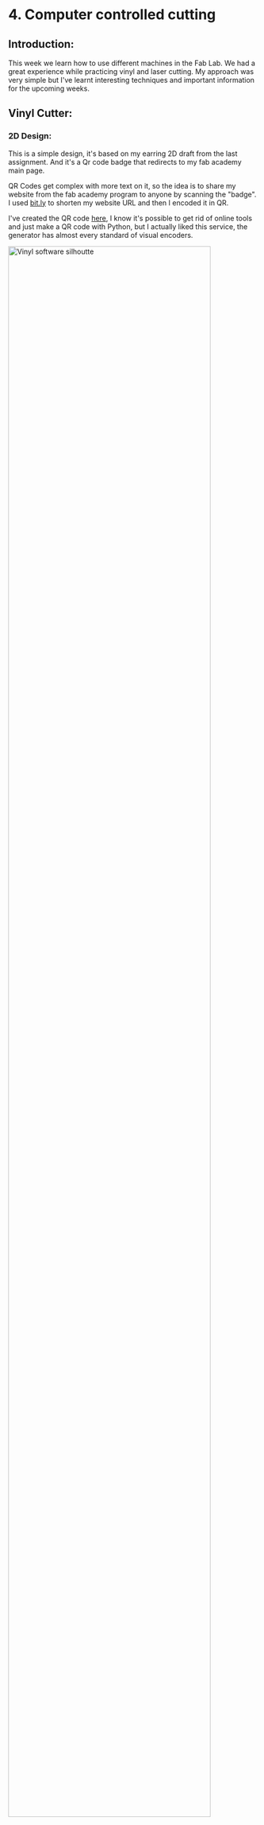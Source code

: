 # 4. Computer controlled cutting

## Introduction:

This week  we learn how to use different machines in the Fab Lab. We had a great experience while practicing vinyl and laser cutting.
My approach was very simple but I've learnt interesting techniques and important information for the upcoming weeks.



## Vinyl Cutter:

### 2D Design:

This is a simple design, it's based on my earring 2D draft from the last assignment. And it's a Qr code badge that redirects to my fab academy main page.

QR Codes get complex with more text on it, so the idea is to share my website from the fab academy program to anyone by scanning the "badge".
I used [bit.ly](https://bitly.com/) to shorten my website URL and then I encoded it in QR.

I've created the QR code [here](https://barcode.tec-it.com/en/QRCode?data=https%3A%2F%2Fbit.ly%2F3qeLcyr), I know it's possible to get rid of online tools and just make a QR code with Python, but I actually liked this service, the generator has almost every standard of visual encoders.

<img src="../../images/week04/vinyl_5.jpg" alt="Vinyl software silhoutte" width="90%"/>

After that I used gimp to invert the colors of the QR, because I wanted a filled design. And right after I imported the QR in Inkscape and integrated it as shown. I've made one for each of my team mates as a gift. And this design is intended to serve for future AgriLab Fab Academy students. We're going to place our stickers in our classroom.

<img src="../../images/week04/meme_laser.jpg" alt="QR cow sticker" width="40%"/>



### Software:

I've used [silhouette studio](http://silhouettefr.fr/silhouette_studio.html) to raster all images, and this is a special proprietary software for the vinyl cutter.
It's a very friendly and intuitive software.

There are some important parameters to ensure a well cut design. Like the tolerance and speed.

<img src="../../images/week04/vinyl_0.jpg" alt="Vinyl software silhoutte" width="90%"/>

The process of cutting the vinyl is very quick and it only needs some basic adjustments in the machine:

1. Select and adjust the plate according to the roll width.
2. Ensure that the vinyl is cut in a square angle.
3. Ensure that the vinyl roll is aligned following the guides of the machine.
4. Ensure that nothing and obstacle for the output.



### Heat transfer vinyl on fabric:

<img src="../../images/week04/vinyl_2.JPG" alt="Thermal-transfer to fabric" width="90%"/>

For this process we used vinyl with a thermal transfer film, after cutting the design, I peeled the vinyl to get rid of the unwanted parts in the design.
It was a slow process because of the QR in my design. But after a while I got confident enough to make the process a bit faster.

While peeling the design the iron press machine was pre-heating in order to be ready to transfer our designs in a piece of fabric.
This design is different from the one of stickers, it's a bit bigger.



### Adhesive transfer vinyl:

This was a very fun process. I used the design I described in the 2D design part.

<img src="../../images/week04/vinyl_3.JPG" alt="Peeling vinyl with a razor cutter" width="90%"/>

The peeling process was very difficult and it took me almost one hour to peel off the three stickers. The complexity was high because of the QR code.

One difference from the thermal transfer process is that we need to place the vinyl into another adhesive transfer film, that will help us to keep our design to place it in a polished surface preferably.


<img src="../../images/week04/vinyl_6.jpg" alt="Peeling vinyl with a razor cutter" width="90%"/>



## Laser Cutter:

### Security:

Security it's a very important part of this practice, we had a couple of hours of theory to ensure we understand the dangers of a class 1 laser machine.

We understand that the process of cutting the material produces combustion so there are multiple things to help to keeo this under control.

1. Keep a power/speed ratio according to the material.
2. Use safe materials.
3. Work under supervision of the instructors.
4. Never open the lid while the machine is working.
5. Never put you or something between the path of the mirrors of the machine.
6. Identify the location of the extinguisher.
7. Localize the emergency stop button.
8. If possible use a wet fabric to extinguish small fires before use the extinguisher.
9. Never look directly to the laser.
10. Check the air extractor and liquid cooling systems, both should be working properly.
11. Stay watching the process carefully, don't turn back, because sometimes fires spread quickly.
12. Keep a safe distance area.
13. Be aware of the fumes.

<img src="../../images/week04/laser_8.jpg" alt="Thermo transfer to fabric" width="90%"/>

Controller board, motor drivers and power supply.

<img src="../../images/week04/laser_5.jpg" alt="Thermo transfer to fabric" width="90%"/>

That big bulb is the CO2 laser tube, that projects a ray of IR photons and makes the laser.

<img src="../../images/week04/laser_6.jpg" alt="Thermo transfer to fabric" width="90%"/>

The emergency stop button is very important to avoid accidents and damage to the machine.



### Software:

<img src="../../images/week04/laser_1.jpg" alt="Thermo transfer to fabric" width="90%"/>

The software was the most frustrating experience for me this week. Sometimes I had to start all over my work because it just halts for any reason.

But I learnt to use it properly, the basic steps are:

1. Load a design in dxf format.
2. Separate the parts in layers.
3. Configure each of the layers for engraving.
4. Configure the last layer as the one that's going to cut out your design.



### Power and speed:

The ratio of output power of the laser and the speed of the movements of it are crucial to get the intended design.

<img src="../../images/week04/laser_7.jpg" alt="Thermo transfer to fabric" width="90%"/>

I tried several times to understand and identify differences of the combination of speed and power.
Sometimes the power was very low that it didn't engrave anything and other it was too high.

I discovered also the importance of the "minimum speed" parameter, if the difference is too high with the highest the machine will not engrave or cut properly.

<img src="../../images/week04/laser_12.jpg" alt="Thermo transfer to fabric" width="90%"/>



## Kit:

I've made a parametric random shape generator with Python, the idea was simple, just to generate DXF files ready for the laser cutting software.

<img src="../../images/week04/kit_2.jpg" alt="Process of making a polygon" width="90%"/>

I've coded this following the principle of shaping a polygon by rotating a point in the respective angle that depends of the number of sides of it.

Then to cut the slot I used the same principle mapping manually the points and then rotating it in the origin of the shape.

### Python code:

```

'''
Autor: Antonio de Jesús Anaya Hernández
Github: @kny5
Program: Parametric polygon shape generator for laser cutting with kerf and dxf output.

'''
import math
import ezdxf
import random

# Parameters
sides = random.randrange(3, 10, 1)
radius = 40
origin = (100,100)
slot_depth = radius/2
kerf = 0.2
material_thickness = 5

class dxf_file():
    def __init__(self, __filename):
        self.filename = __filename
        self.file = None
        self.create_dxf()

    def create_dxf(self):
        self.file = ezdxf.new('R2018')
        self.file.saveas(self.filename)

    def save_dxf(self):
        self.file.saveas(self.filename)

    def add_vectors_dxf(self, vectors):
        self.model = self.file.modelspace()
        for vector in vectors:
            self.model.add_line(vector[0], vector[1])
            self.save_dxf()


def rotate_point(point, pivot, angle):
    x = ((point[0] - pivot[0]) * math.cos(angle)) - ((point[1] - pivot[1]) * math.sin(angle)) + pivot[0]
    y = ((point[0] - pivot[0]) * math.sin(angle)) + ((point[1] - pivot[1]) * math.cos(angle)) + pivot[1]
    return (x, y)


def line_intersection(line1, line2):
    xdiff = (line1[0][0] - line1[1][0], line2[0][0] - line2[1][0])
    ydiff = (line1[0][1] - line1[1][1], line2[0][1] - line2[1][1])

    def det(a, b):
        return a[0] * b[1] - a[1] * b[0]

    div = det(xdiff, ydiff)
    if div == 0:
       raise Exception('lines do not intersect')

    d = (det(*line1), det(*line2))
    x = det(d, xdiff) / div
    y = det(d, ydiff) / div
    return (x, y)


class workspace():
    def __init__(self, __origin=(0,0), __width=1000, __height=1000):
        self.origin = __origin
        self.width = __width
        self.height = __height
        self.objects = []

    def add_object(self, __object):
        self.objects.append(__object)
        # Should I sort this?


class polygon():
    def __init__(self, __origin, __sides, __radius, __kerf=kerf):
        self.kerf = __kerf
        self.sides = __sides
        # kerf parameter
        self.radius = __radius + self.kerf
        self.origin = __origin
        self.points = []
        self.vectors = []
        self.angle = 360/self.sides
        self.make()
        self.get_vectors()

    def make(self):
        for side in range(0, self.sides):
            __x = self.origin[0] + self.radius * math.cos(2 * math.pi * side / self.sides)
            __y = self.origin[1] + self.radius * math.sin(2 * math.pi * side / self.sides)
            self.points.append((__x, __y))

    def get_vectors(self):
        self.vectors = list(zip(self.points, self.points[1:] + self.points[:1]))

    def slot(self, __width, __depth):

        # kerf parameter
        width = __width - self.kerf
        depth = __depth - self.kerf
        # Define points of slot shape:
        __a = (self.origin[0] + self.radius - depth, self.origin[1] - (width / 2))
        __b = (self.origin[0] + self.radius - depth, self.origin[1] + (width / 2))
        __c = (self.origin[0] + self.radius, self.origin[1] + (width / 2))
        __d = (self.origin[0] + self.radius, self.origin[1] - (width / 2))

        # Set initial position rotate to initial position
        __a = rotate_point(__a, self.origin, math.radians(self.angle / 2))
        __b = rotate_point(__b, self.origin, math.radians(self.angle / 2))
        __c = rotate_point(__c, self.origin, math.radians(self.angle / 2))
        __d = rotate_point(__d, self.origin, math.radians(self.angle / 2))

        # packing slot sides
        slot_left_side_1 = (__b, __c)
        slot_right_side_1 = (__a, __d)

        # finding intersection point between slot sides and polygon face 1
        right_inter = line_intersection(self.vectors[0], slot_right_side_1)
        left_inter = line_intersection(self.vectors[0], slot_left_side_1)

        # Manually ordering the points of the slot shape
        output = [self.points[0]]
        output.append(right_inter)
        output.append(__a)
        output.append(__a)
        output.append(__b)
        output.append(__b)
        output.append(left_inter)
        # index 7

        # repeating the process radially for the number of faces.
        for side in range(1, self.sides):
            output.append(rotate_point(self.points[0], self.origin, math.radians(side * self.angle)))
            output.append(rotate_point(right_inter, self.origin, math.radians(side * self.angle)))
            output.append(rotate_point(__a, self.origin, math.radians(side *self.angle)))
            output.append(rotate_point(__a, self.origin, math.radians(side *self.angle)))
            output.append(rotate_point(__b, self.origin, math.radians(side *self.angle)))
            output.append(rotate_point(__b, self.origin, math.radians(side *self.angle)))
            output.append(rotate_point(left_inter, self.origin, math.radians(side * self.angle)))

        # creating a vector list from the points list
        self.output = list(zip(output, output[1:] + output[:1]))


# program test

# creating a random generated polygon
a = polygon(origin, sides, radius)
a.slot(material_thickness, slot_depth)

# creating a DXF document and adding slot output vectors
dxf_file_ = dxf_file("test.dxf")
a.get_vectors()
dxf_file_.add_vectors_dxf(a.output)
```


<img src="../../images/week04/kit_1.jpg" alt="Thermo transfer to fabric" width="40%"/>


<figure class="video_container">
  <video controls="true" allowfullscreen="true" width="90%">
    <source src="../../images/week04/python_polygon.mp4" type="video/mp4">
  </video>
</figure>


### Laser cutting:
